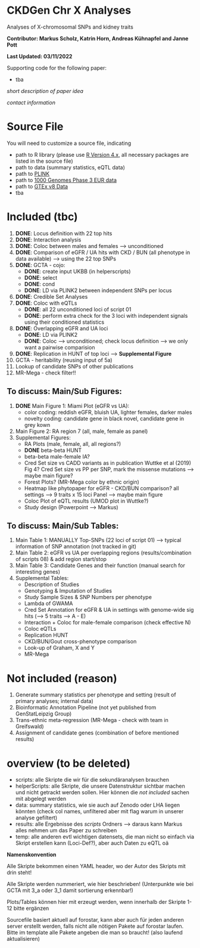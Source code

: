 # CKDGen Chr X Analyses

Analyses of X-chromosomal SNPs and kidney traits

**Contributor: Markus Scholz, Katrin Horn, Andreas Kühnapfel and Janne Pott**

**Last Updated: 03/11/2022**

Supporting code for the following paper:

* tba

*short description of paper idea*

*contact information*

# Source File

You will need to customize a source file, indicating

* path to R library (please use [R Version 4.x](https://cran.r-project.org/), all necessary packages are listed in the source file)
* path to data (summary statistics, eQTL data)
* path to [PLINK](https://www.cog-genomics.org/plink/2.0/)
* path to [1000 Genomes Phase 3 EUR data](https://www.internationalgenome.org/data-portal/data-collection/phase-3)
* path to [GTEx v8 Data](https://gtexportal.org/home/protectedDataAccess)
* tba

# Included (tbc)

1) **DONE**: Locus definition with 22 top hits 
2) **DONE**: Interaction analysis 
3) **DONE**: Coloc between males and females --> unconditioned 
4) **DONE**: Comparison of eGFR / UA hits with CKD / BUN (all phenotype in data available) --> using the 22 top SNPs
5) **DONE**: GCTA - cojo:
    * **DONE**: create input UKBB (in helperscripts)
    * **DONE**: select
    * **DONE**: cond
    * **DONE**: LD via PLINK2 between independent SNPs per locus
6) **DONE**: Credible Set Analyses
7) **DONE**: Coloc with eQTLs
    * **DONE**: all 22 unconditioned loci of script 01
    * **DONE**: perform  extra check for the 3 loci with independent signals using their conditioned statistics
8) **DONE**: Overlapping eGFR and UA loci
    * **DONE**: LD via PLINK2
    * **DONE**: Coloc --> unconditioned; check locus definition --> we only want a pairwise comparision
9) **DONE**: Replication in HUNT of top loci --> **Supplemental Figure**
10) GCTA - heritability (reusing input of 5a)
11) Lookup of candidate SNPs of other publications
12) MR-Mega - check filter!!

## To discuss: Main/Sub Figures:

1) **DONE** Main Figure 1: Miami Plot (eGFR vs UA):
      * color coding: reddish eGFR, bluish UA, lighter females, darker males
      * novelty coding: candidate gene in black novel, candidate gene in grey kown
2) Main Figure 2: RA region 7 (all, male, female as panel)
3) Supplemental Figures:
      * RA Plots (male, female, all, all regions?)
      * **DONE** beta-beta HUNT
      * beta-beta male-female IA?
      * Cred Set size vs CADD variants as in publication Wuttke et al (2019) Fig 4? Cred Set size vs PP per SNP, mark the missense mutations --> maybe main figure?
      * Forest Plots? (MR-Mega color by ethnic origin)
      * Heatmap like phytopaper for eGFR - CKD/BUN comparison? all settings --> 9 traits x 15 loci Panel --> maybe main figure
      * Coloc Plot of eQTL results (UMOD plot in Wuttke?) 
      * Study design (Powerpoint --> Markus)

## To discuss: Main/Sub Tables:

1) Main Table 1: MANUALLY Top-SNPs (22 loci of script 01) --> typical information of SNP annotation (not tracked in git)
2) Main Table 2: eGFR vs UA per overlapping regions (results/combination of scripts 08) & add region start/stop
3) Main Table 3: Candidate Genes and their function (manual search for interesting genes)
4) Supplemental Tables:
      * Description of Studies
      * Genotyping & Imputation of Studies
      * Study Sample Sizes & SNP Numbers per phenotype
      * Lambda of GWAMA
      * Cred Set Annotation for eGFR & UA in settings with genome-wide sig hits (--> 5 traits --> A - E)
      * Interaction + Coloc for male-female comparison (check effective N)
      * Coloc eQTLs
      * Replication HUNT
      * CKD/BUN/Gout cross-phenotype comparison
      * Look-up of Graham, X and Y
      * MR-Mega


# Not included (reason)

1) Generate summary statistics per phenotype and setting (result of primary analyses; internal data)
2) Bioinformatic Annotation Pipeline (not yet published from GenStatLeipzig Group) 
3) Trans-ethnic meta-regression (MR-Mega - check with team in Greifswald)
4) Assignment of candidate genes (combination of before mentioned results)

# overview (to be deleted)

* scripts: alle Skripte die wir für die sekundäranalysen brauchen
* helperScripts: alle Skripte, die unsere Datenstruktur sichtbar machen und nicht getrackt werden sollen. Hier können die *not included* sachen mit abgelegt werden
* data: summary statistics, wie sie auch auf Zenodo oder LHA liegen könnten (check col names, unfiltered aber mit flag warum in unserer analyse gefiltert)
* results: alle Ergebnisse des *scripts* Ordners --> daraus kann Markus alles nehmen um das Paper zu schreiben
* temp: alle anderen evtl wichtigen datensets, die man nicht so einfach via Skript erstellen kann (Loci-Def?), aber auch Daten zu eQTL oä

**Namenskonvention**

Alle Skripte bekommen einen YAML header, wo der Autor des Skripts mit drin steht!

Alle Skripte werden nummeriert, wie hier beschrieben! (Unterpunkte wie bei GCTA mit 3_a oder 3_1 damit sortierung erkennbar!)

Plots/Tables können hier mit erzeugt werden, wenn innerhalb der Skripte 1-12 bitte ergänzen

Sourcefile basiert aktuell auf forostar, kann aber auch für jeden anderen server erstellt werden, falls nicht alle nötigen Pakete auf forostar laufen. Bitte im template alle Pakete angeben die man so braucht! (also laufend aktualisieren)

